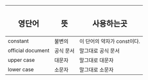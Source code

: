 |<h2>영단어</h2>|<h2>뜻</h2>|<h2>사용하는곳</h2>|
|------------|------------|-------------------|
|constant|불변의|이 단어의 약자가 const이다.|
|official document|공식 문서|말그대로 공식 문서|
|upper case|대문자|말그대로 대문자|
|lower case|소문자|말그대로 소문자|